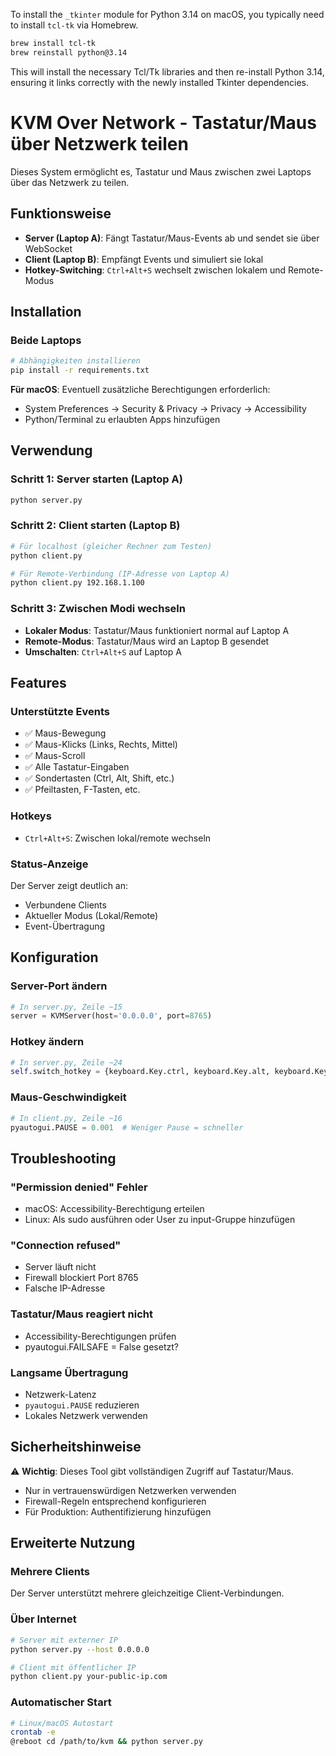 To install the `_tkinter` module for Python 3.14 on macOS, you typically need to install `tcl-tk` via Homebrew.

```bash
brew install tcl-tk
brew reinstall python@3.14
```

This will install the necessary Tcl/Tk libraries and then re-install Python 3.14, ensuring it links correctly with the newly installed Tkinter dependencies.

# KVM Over Network - Tastatur/Maus über Netzwerk teilen

Dieses System ermöglicht es, Tastatur und Maus zwischen zwei Laptops über das Netzwerk zu teilen.

## Funktionsweise

- **Server (Laptop A)**: Fängt Tastatur/Maus-Events ab und sendet sie über WebSocket
- **Client (Laptop B)**: Empfängt Events und simuliert sie lokal
- **Hotkey-Switching**: `Ctrl+Alt+S` wechselt zwischen lokalem und Remote-Modus

## Installation

### Beide Laptops

```bash
# Abhängigkeiten installieren
pip install -r requirements.txt
```

**Für macOS**: Eventuell zusätzliche Berechtigungen erforderlich:
- System Preferences → Security & Privacy → Privacy → Accessibility
- Python/Terminal zu erlaubten Apps hinzufügen

## Verwendung

### Schritt 1: Server starten (Laptop A)
```bash
python server.py
```

### Schritt 2: Client starten (Laptop B)
```bash
# Für localhost (gleicher Rechner zum Testen)
python client.py

# Für Remote-Verbindung (IP-Adresse von Laptop A)
python client.py 192.168.1.100
```

### Schritt 3: Zwischen Modi wechseln

- **Lokaler Modus**: Tastatur/Maus funktioniert normal auf Laptop A
- **Remote-Modus**: Tastatur/Maus wird an Laptop B gesendet
- **Umschalten**: `Ctrl+Alt+S` auf Laptop A

## Features

### Unterstützte Events
- ✅ Maus-Bewegung
- ✅ Maus-Klicks (Links, Rechts, Mittel)
- ✅ Maus-Scroll
- ✅ Alle Tastatur-Eingaben
- ✅ Sondertasten (Ctrl, Alt, Shift, etc.)
- ✅ Pfeiltasten, F-Tasten, etc.

### Hotkeys
- `Ctrl+Alt+S`: Zwischen lokal/remote wechseln

### Status-Anzeige
Der Server zeigt deutlich an:
- Verbundene Clients
- Aktueller Modus (Lokal/Remote)
- Event-Übertragung

## Konfiguration

### Server-Port ändern
```python
# In server.py, Zeile ~15
server = KVMServer(host='0.0.0.0', port=8765)
```

### Hotkey ändern  
```python
# In server.py, Zeile ~24
self.switch_hotkey = {keyboard.Key.ctrl, keyboard.Key.alt, keyboard.KeyCode(char='x')}
```

### Maus-Geschwindigkeit
```python  
# In client.py, Zeile ~16
pyautogui.PAUSE = 0.001  # Weniger Pause = schneller
```

## Troubleshooting

### "Permission denied" Fehler
- macOS: Accessibility-Berechtigung erteilen
- Linux: Als sudo ausführen oder User zu input-Gruppe hinzufügen

### "Connection refused"
- Server läuft nicht
- Firewall blockiert Port 8765
- Falsche IP-Adresse

### Tastatur/Maus reagiert nicht
- Accessibility-Berechtigungen prüfen
- pyautogui.FAILSAFE = False gesetzt?

### Langsame Übertragung
- Netzwerk-Latenz
- `pyautogui.PAUSE` reduzieren
- Lokales Netzwerk verwenden

## Sicherheitshinweise

⚠️ **Wichtig**: Dieses Tool gibt vollständigen Zugriff auf Tastatur/Maus.
- Nur in vertrauenswürdigen Netzwerken verwenden
- Firewall-Regeln entsprechend konfigurieren
- Für Produktion: Authentifizierung hinzufügen

## Erweiterte Nutzung

### Mehrere Clients
Der Server unterstützt mehrere gleichzeitige Client-Verbindungen.

### Über Internet
```bash
# Server mit externer IP
python server.py --host 0.0.0.0

# Client mit öffentlicher IP
python client.py your-public-ip.com
```

### Automatischer Start
```bash
# Linux/macOS Autostart
crontab -e
@reboot cd /path/to/kvm && python server.py
```